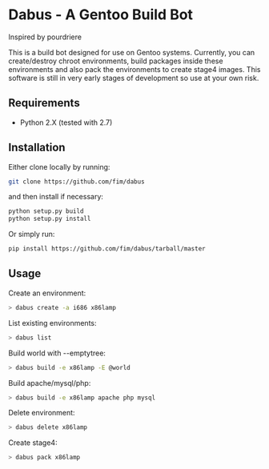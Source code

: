 Dabus - A Gentoo Build Bot
==========================

Inspired by pourdriere

This is a build bot designed for use on Gentoo systems. Currently, you can
create/destroy chroot environments, build packages inside these environments
and also pack the environments to create stage4 images. This software is still
in very early stages of development so use at your own risk.

Requirements
-------------

 * Python 2.X (tested with 2.7)

Installation
-------------

Either clone locally by running:

```sh
git clone https://github.com/fim/dabus
```

and then install if necessary:

```sh
python setup.py build
python setup.py install
```

Or simply run:

```sh
pip install https://github.com/fim/dabus/tarball/master
```

Usage
-----
Create an environment:

```sh
> dabus create -a i686 x86lamp
```

List existing environments:

```sh
> dabus list
```

Build world with --emptytree:

```sh
> dabus build -e x86lamp -E @world
```

Build apache/mysql/php:

```sh
> dabus build -e x86lamp apache php mysql
```

Delete environment:

```sh
> dabus delete x86lamp
```

Create stage4:

```sh
> dabus pack x86lamp
```

